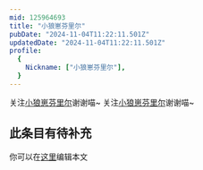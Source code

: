```yaml
---
mid: 125964693
title: "小狼崽芬里尔"
pubDate: "2024-11-04T11:22:11.501Z"
updatedDate: "2024-11-04T11:22:11.501Z"
profile:
  {
    Nickname: ["小狼崽芬里尔"],
  }
---
```


关注[小狼崽芬里尔](https://space.bilibili.com/125964693)谢谢喵~ 关注[小狼崽芬里尔](https://space.bilibili.com/125964693)谢谢喵~

## 此条目有待补充
你可以在[这里](https://github.com/Yuhanawa/VTuber.ICU/edit/master/src/content/v/小狼崽芬里尔/index.md)编辑本文
